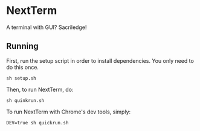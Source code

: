 # NextTerm
A terminal with GUI? Sacriledge!

## Running
First, run the setup script in order to install dependencies. You only need to do this once.

```
sh setup.sh
```

Then, to run NextTerm, do:

```
sh quinkrun.sh
```

To run NextTerm with Chrome's dev tools, simply:

```
DEV=true sh quickrun.sh
```
